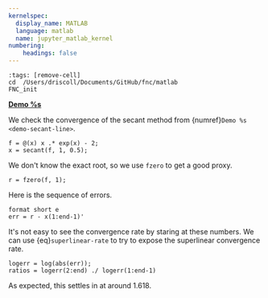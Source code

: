 ```yaml
---
kernelspec:
  display_name: MATLAB
  language: matlab
  name: jupyter_matlab_kernel
numbering:
    headings: false
---
```

```{code-cell}
:tags: [remove-cell]
cd  /Users/driscoll/Documents/GitHub/fnc/matlab
FNC_init
```
[**Demo %s**](#demo-secant-converge)

We check the convergence of the secant method from {numref}`Demo %s <demo-secant-line>`. 

```{code-cell}
f = @(x) x .* exp(x) - 2;
x = secant(f, 1, 0.5);
```

We don't know the exact root, so we use `fzero` to get a good proxy.

```{code-cell}
r = fzero(f, 1);
```

Here is the sequence of errors.

```{code-cell}
format short e
err = r - x(1:end-1)'
```

It's not easy to see the convergence rate by staring at these numbers. We can use {eq}`superlinear-rate` to try to expose the superlinear convergence rate.

```{code-cell}
logerr = log(abs(err));
ratios = logerr(2:end) ./ logerr(1:end-1)
```

As expected, this settles in at around 1.618.
